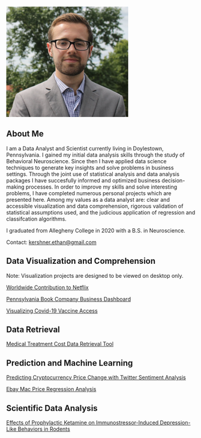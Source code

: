 ![photo](https://github.com/ethankershner/ethankershner.github.io/blob/master/profile.PNG?raw=true)

## About Me

I am a Data Analyst and Scientist currently living in Doylestown, Pennsylvania. I gained my initial data analysis skills through the study of Behavioral Neuroscience. Since then I have applied data science techniques to generate key insights and solve problems in business settings. Through the joint use of statistical analysis and data analysis packages I have succesfully informed and optimized business decision-making processes. In order to improve my skills and solve interesting problems, I have completed numerous personal projects which are presented here. Among my values as a data analyst are: clear and accessible visualization and data comprehension, rigorous validation of statistical assumptions used, and the judicious application of regression and classifcation algorithms. 

I graduated from Allegheny College in 2020 with a B.S. in Neuroscience.

Contact: [kershner.ethan@gmail.com](kershner.ethan@gmail.com)

## Data Visualization and Comprehension

Note: Visualization projects are designed to be viewed on desktop only.

[Worldwide Contribution to Netflix](https://public.tableau.com/profile/ethan.kershner#!/vizhome/WorldwideContributiontoNetlfix/Dashboard1)

[Pennsylvania Book Company Business Dashboard](https://public.tableau.com/profile/ethan.kershner#!/vizhome/PennsylvaniaBookCompanySalesDashboard/Dashboard1)

[Visualizing Covid-19 Vaccine Access](https://public.tableau.com/profile/ethan.kershner#!/vizhome/VisualizingCovid-19VaccineAccessWorldwide/Dashboard1)

## Data Retrieval

[Medical Treatment Cost Data Retrieval Tool](https://github.com/ethankershner/treatment-cost-data-retrieval/blob/main/tool.ipynb)

## Prediction and Machine Learning

[Predicting Cryptocurrency Price Change with Twitter Sentiment Analysis](https://github.com/ethankershner/crypto-price-prediction/blob/main/predict.ipynb)

[Ebay Mac Price Regression Analysis](https://github.com/ethankershner/mac-price-regression/blob/main/analysis.ipynb)

## Scientific Data Analysis

[Effects of Prophylactic Ketamine on Immunostressor-Induced Depression-Like Behaviors in Rodents](https://drive.google.com/file/d/1D-od03iSMZZr7dJiUS0c78EfDdS7ioy5/view?usp=sharing)

